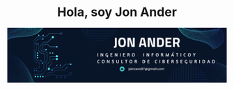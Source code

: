 <h1 align="center">Hola, soy Jon Ander</h1>
<p align="center">
  <img src="bannergithub.png" alt="Banner" width="600">
</p>

